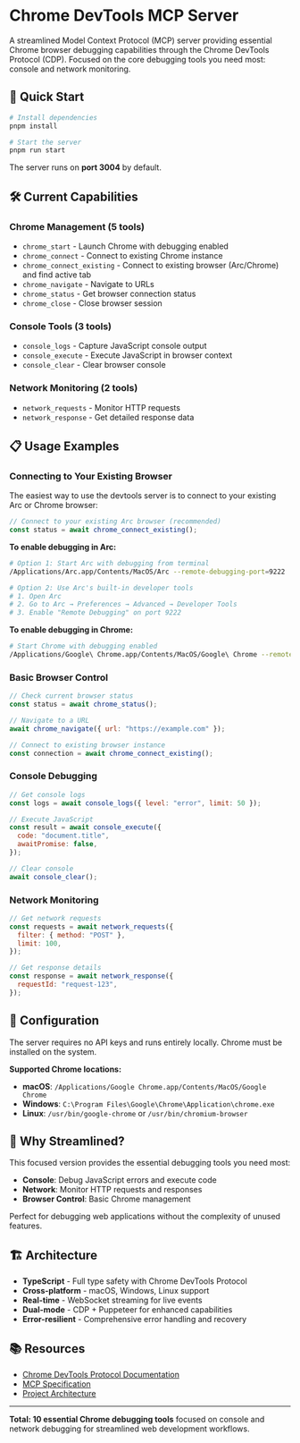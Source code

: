 # Chrome DevTools MCP Server

A streamlined Model Context Protocol (MCP) server providing essential Chrome browser debugging
capabilities through the Chrome DevTools Protocol (CDP). Focused on the core debugging tools you
need most: console and network monitoring.

## 🚀 Quick Start

```bash
# Install dependencies
pnpm install

# Start the server
pnpm run start
```

The server runs on **port 3004** by default.

## 🛠️ Current Capabilities

### **Chrome Management (5 tools)**

- `chrome_start` - Launch Chrome with debugging enabled
- `chrome_connect` - Connect to existing Chrome instance
- `chrome_connect_existing` - Connect to existing browser (Arc/Chrome) and find active tab
- `chrome_navigate` - Navigate to URLs
- `chrome_status` - Get browser connection status
- `chrome_close` - Close browser session

### **Console Tools (3 tools)**

- `console_logs` - Capture JavaScript console output
- `console_execute` - Execute JavaScript in browser context
- `console_clear` - Clear browser console

### **Network Monitoring (2 tools)**

- `network_requests` - Monitor HTTP requests
- `network_response` - Get detailed response data

## 📋 Usage Examples

### Connecting to Your Existing Browser

The easiest way to use the devtools server is to connect to your existing Arc or Chrome browser:

```javascript
// Connect to your existing Arc browser (recommended)
const status = await chrome_connect_existing();
```

**To enable debugging in Arc:**

```bash
# Option 1: Start Arc with debugging from terminal
/Applications/Arc.app/Contents/MacOS/Arc --remote-debugging-port=9222

# Option 2: Use Arc's built-in developer tools
# 1. Open Arc
# 2. Go to Arc → Preferences → Advanced → Developer Tools
# 3. Enable "Remote Debugging" on port 9222
```

**To enable debugging in Chrome:**

```bash
# Start Chrome with debugging enabled
/Applications/Google\ Chrome.app/Contents/MacOS/Google\ Chrome --remote-debugging-port=9222
```

### Basic Browser Control

```javascript
// Check current browser status
const status = await chrome_status();

// Navigate to a URL
await chrome_navigate({ url: "https://example.com" });

// Connect to existing browser instance
const connection = await chrome_connect_existing();
```

### Console Debugging

```javascript
// Get console logs
const logs = await console_logs({ level: "error", limit: 50 });

// Execute JavaScript
const result = await console_execute({
  code: "document.title",
  awaitPromise: false,
});

// Clear console
await console_clear();
```

### Network Monitoring

```javascript
// Get network requests
const requests = await network_requests({
  filter: { method: "POST" },
  limit: 100,
});

// Get response details
const response = await network_response({
  requestId: "request-123",
});
```

## 🔧 Configuration

The server requires no API keys and runs entirely locally. Chrome must be installed on the system.

**Supported Chrome locations:**

- **macOS**: `/Applications/Google Chrome.app/Contents/MacOS/Google Chrome`
- **Windows**: `C:\Program Files\Google\Chrome\Application\chrome.exe`
- **Linux**: `/usr/bin/google-chrome` or `/usr/bin/chromium-browser`

## 🎯 Why Streamlined?

This focused version provides the essential debugging tools you need most:

- **Console**: Debug JavaScript errors and execute code
- **Network**: Monitor HTTP requests and responses
- **Browser Control**: Basic Chrome management

Perfect for debugging web applications without the complexity of unused features.

## 🏗️ Architecture

- **TypeScript** - Full type safety with Chrome DevTools Protocol
- **Cross-platform** - macOS, Windows, Linux support
- **Real-time** - WebSocket streaming for live events
- **Dual-mode** - CDP + Puppeteer for enhanced capabilities
- **Error-resilient** - Comprehensive error handling and recovery

## 📚 Resources

- [Chrome DevTools Protocol Documentation](https://chromedevtools.github.io/devtools-protocol/)
- [MCP Specification](https://modelcontextprotocol.io/)
- [Project Architecture](../../docs/ARCHITECTURE.md)

---

**Total: 10 essential Chrome debugging tools** focused on console and network debugging for
streamlined web development workflows.

